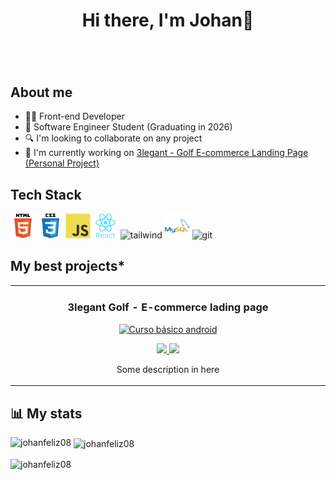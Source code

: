 <div align="center">
  <h1>Hi there, I'm Johan👋<h1/>
</div>
  <img src="https://pbs.twimg.com/profile_banners/358981984/1703813604/1500x500" alt="" />

## About me
- 🧑‍💻 Front-end Developer
- 📕 Software Engineer Student (Graduating in 2026)
- 🔍 I'm looking to collaborate on any project
- 🧰 I'm currently working on <a href="https://github.com/Johanfeliz08/3legant-golf" target="_blank">3legant - Golf E-commerce Landing Page (Personal Project)</a>

## Tech Stack
<img src="https://raw.githubusercontent.com/devicons/devicon/master/icons/html5/html5-original-wordmark.svg" alt="html5" width="40" height="40"/>  <img src="https://raw.githubusercontent.com/devicons/devicon/master/icons/css3/css3-original-wordmark.svg" alt="css3" width="40" height="40"/>  <img src="https://raw.githubusercontent.com/devicons/devicon/master/icons/javascript/javascript-original.svg" alt="javascript" width="40" height="40"/>  <img src="https://raw.githubusercontent.com/devicons/devicon/master/icons/react/react-original-wordmark.svg" alt="react" width="40" height="40"/>  <img src="https://www.vectorlogo.zone/logos/tailwindcss/tailwindcss-icon.svg" alt="tailwind" width="40" height="40"/>  <img src="https://raw.githubusercontent.com/devicons/devicon/master/icons/mysql/mysql-original-wordmark.svg" alt="mysql" width="40" height="40"/>  <img src="https://www.vectorlogo.zone/logos/git-scm/git-scm-icon.svg" alt="git" width="40" height="40"/>

## My best projects*
<table>
<tr>
<td width="50%">
<h3 align="center">3legant Golf - E-commerce lading page</h3>
<div align="center">
<a href="https://github.com/Johanfeliz08/3legant-golf" target="_blank"><img src="https://i.imgur.com/Jji0CIE.jpg" width="400" alt="Curso básico android"></a>
<p>
<a href="https://github.com/ArisGuimera/Android-Expert" target="_blank">
<img src="https://img.shields.io/badge/CÓDIGO-ff9?style=for-the-badge&logo=github&logoColor=black">
</a>
<a href="https://youtu.be/vJapzH_46a8" target="_blank">
<img src="https://img.shields.io/badge/-Youtube-green?style=for-the-badge&color=fbfc40">
</a>
</p>
<p>Some description in here</p>
</div>
</td>
</tr>
</table>

## 📊 My stats
<p><img align="left" src="https://github-readme-stats.vercel.app/api/top-langs?username=johanfeliz08&show_icons=true&locale=en&layout=compact" alt="johanfeliz08" /></p>

<p>&nbsp;<img align="center" src="https://github-readme-stats.vercel.app/api?username=johanfeliz08&show_icons=true&locale=en" alt="johanfeliz08" /></p>

<p><img align="center" src="https://github-readme-streak-stats.herokuapp.com/?user=johanfeliz08&" alt="johanfeliz08" /></p>

